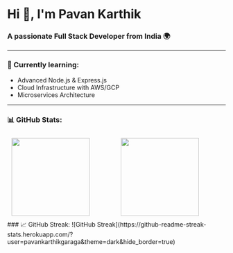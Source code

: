 # Hi 👋, I'm Pavan Karthik

### A passionate Full Stack Developer from India 🌍

---

### 🌱 Currently learning:
- Advanced Node.js & Express.js
- Cloud Infrastructure with AWS/GCP
- Microservices Architecture

---

### 📊 GitHub Stats:

<div style="display: flex; justify-content: space-between;">

  <!-- GitHub Stats -->
  <div style="flex: 1; padding: 10px;">
    <img height="180em" src="https://github-readme-stats.vercel.app/api?username=pavankarthikgaraga&show_icons=true&locale=en&theme=dark&hide_border=true" />
  </div>

  <!-- Top Languages -->
  <div style="flex: 1; padding: 10px;">
    <img height="180em" src="https://github-readme-stats.vercel.app/api/top-langs?username=pavankarthikgaraga&show_icons=true&locale=en&layout=compact&theme=dark&hide_border=true" />
  </div>
</div>
### 📈 GitHub Streak:
![GitHub Streak](https://github-readme-streak-stats.herokuapp.com/?user=pavankarthikgaraga&theme=dark&hide_border=true)


